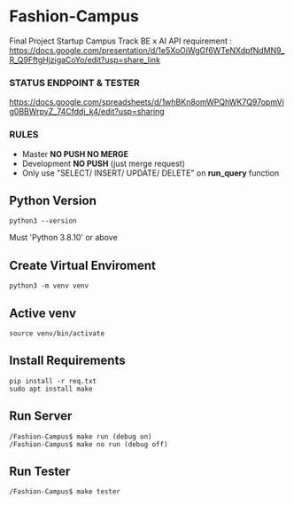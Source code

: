 # Fashion-Campus
Final Project Startup Campus Track BE x AI
API requirement : https://docs.google.com/presentation/d/1e5XoOiWgGf6WTeNXdpfNdMN9_R_Q9FftgHjzigaCoYo/edit?usp=share_link

### STATUS ENDPOINT & TESTER
https://docs.google.com/spreadsheets/d/1whBKn8omWPQhWK7Q97opmVig0BBWrpyZ_74Cfddj_k4/edit?usp=sharing

### RULES
- Master **NO PUSH NO MERGE**
- Development **NO PUSH** (just merge request)
- Only use "SELECT/ INSERT/ UPDATE/ DELETE" on **run_query** function

## Python Version
```
python3 --version
```
Must 'Python 3.8.10' or above

## Create Virtual Enviroment
```
python3 -m venv venv
```

## Active venv
```
source venv/bin/activate
```

## Install Requirements
```
pip install -r req.txt
sudo apt install make
```

## Run Server
```
/Fashion-Campus$ make run (debug on)
/Fashion-Campus$ make no run (debug off)
```

## Run Tester
```
/Fashion-Campus$ make tester
```
